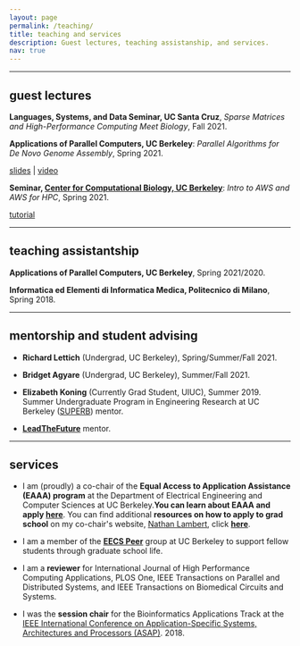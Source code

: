 ```yaml
---
layout: page
permalink: /teaching/
title: teaching and services
description: Guest lectures, teaching assistanship, and services.
nav: true
---
```

___

## guest lectures

**Languages, Systems, and Data Seminar, UC Santa Cruz**, *Sparse Matrices and High-Performance Computing Meet Biology*, Fall 2021.

**Applications of Parallel Computers, UC Berkeley**: *Parallel Algorithms for De Novo Genome Assembly*, Spring 2021.

[slides](https://bit.ly/3beLtwh) \| [video](https://www.youtube.com/watch?v=bJky-GMFob4)

**Seminar, [Center for Computational Biology, UC Berkeley](https://ccb.berkeley.edu/)**: *Intro to AWS and AWS for HPC*, Spring 2021.

[tutorial](https://github.com/giuliaguidi/AWS-Tutorial-CompBio-Seminar)

___

## teaching assistantship

**Applications of Parallel Computers, UC Berkeley**, Spring 2021/2020.

**Informatica ed Elementi di Informatica Medica, Politecnico di Milano**, Spring 2018.

___

## mentorship and student advising

* **Richard Lettich** (Undergrad, UC Berkeley), Spring/Summer/Fall 2021.

* **Bridget Agyare** (Undergrad, UC Berkeley), Summer/Fall 2021.

* **Elizabeth Koning** (Currently Grad Student, UIUC), Summer 2019. Summer Undergraduate Program in Engineering Research at UC Berkeley ([SUPERB](https://eecs.berkeley.edu/resources/undergrads/research/superb)) mentor. 

* **[LeadTheFuture](leadthefuture.tech)** mentor.

___

## services

* I am (proudly) a co-chair of the **Equal Access to Application Assistance (EAAA) program** at the Department of Electrical Engineering and Computer Sciences at UC Berkeley.**You can learn about EAAA and apply [here]()**. You can find additional **resources on how to apply to grad school** on my co-chair's website, [Nathan Lambert](https://www.natolambert.com/), click **[here](https://www.natolambert.com/guides/grad-apps)**.

* I am a member of the **[EECS Peer](https://www2.eecs.berkeley.edu/eecs-peers/)** group at UC Berkeley to support fellow students through graduate school life.

* I am a **reviewer** for International Journal of High Performance Computing Applications, PLOS One, IEEE Transactions on Parallel and Distributed Systems, and IEEE Transactions on Biomedical Circuits and Systems.

* I was the **session chair** for the Bioinformatics Applications Track at the [IEEE International Conference on Application-Specific Systems, Architectures and Processors (ASAP)](https://asap18.necst.it/program.html). 2018.
